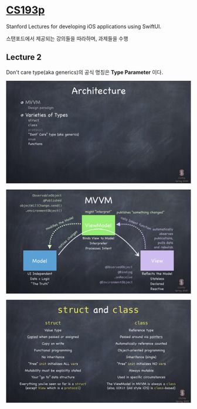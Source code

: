 # [CS193p](https://cs193p.sites.stanford.edu/)

Stanford Lectures for developing iOS applications using SwiftUI.

스탠포드에서 제공되는 강의들을 따라하며, 과제들을 수행

## Lecture 2

Don't care type(aka generics)의 공식 명칭은 **Type Parameter** 이다.

![lecture2_architecture](img/lecture2_architecture.png)

![lecture2_mvvm](img/lecture2_mvvm.png)

![lecture2_struct_vs_class](img/lecture2_struct_vs_class.png)

